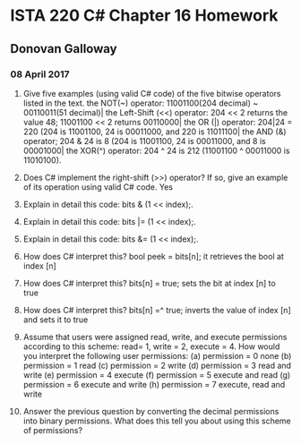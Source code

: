 # ISTA 220 C# Chapter 16 Homework
## Donovan Galloway
### 08 April 2017
1.  Give five examples (using valid C# code) of the five bitwise operators listed in the text. the NOT(~) operator: 11001100(204 decimal) ~ 00110011(51 decimal)| the Left-Shift (<<) operator: 204 << 2 returns the value 48; 11001100 << 2 returns 00110000| the OR (|) operator: 204|24 = 220 (204 is 11001100, 24 is 00011000, and 220 is 11011100| the AND (&) operator; 204 & 24 is 8 (204 is 11001100, 24 is 00011000, and 8 is 00001000| the XOR(^) operator: 204 ^ 24 is 212 (11001100 ^ 00011000 is 11010100).

3.  Does C# implement the right-shift (>>) operator? If so, give an example of its operation using valid C# code. Yes
4.  Explain in detail this code: bits & (1 << index);.
5.  Explain in detail this code: bits |= (1 << index);.
6.  Explain in detail this code: bits &= (1 << index);.
7.  How does C# interpret this? bool peek = bits[n]; it retrieves the bool at index [n]
8.  How does C# interpret this? bits[n] = true; sets the bit at index [n] to true
9.  How does C# interpret this? bits[n] =^ true; inverts the value of index [n] and sets it to true
10.  Assume that users were assigned read, write, and execute permissions according to this scheme: read= 1, write = 2, execute = 4. How would you interpret the following user permissions:
(a)  permission = 0 none
(b)  permission = 1 read
(c)  permission = 2 write
(d) permission = 3 read and write
(e) permission = 4 execute
(f) permission = 5 execute and read
(g) permission = 6 execute and write
(h) permission = 7 execute, read and write
10.  Answer the previous question by converting the decimal permissions into binary permissions. What does this tell you about using this scheme of permissions?
 